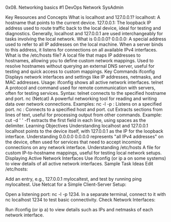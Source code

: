 0x08. Networking basics #1
DevOps
Network
SysAdmin

Key Resources and Concepts
What is localhost and 127.0.0.1?
localhost: A hostname that points to the current device.
127.0.0.1: The loopback IP address used to route traffic back to the local device, ideal for testing and diagnostics.
Generally, localhost and 127.0.0.1 are used interchangeably for tasks involving the local network.
What is 0.0.0.0?
0.0.0.0: A special address used to refer to all IP addresses on the local machine. When a server binds to this address, it listens for connections on all available IPv4 interfaces.
What is the /etc/hosts file?
A local file that maps IP addresses to hostnames, allowing you to define custom network mappings.
Used to resolve hostnames without querying an external DNS server, useful for testing and quick access to custom mappings.
Key Commands
ifconfig
Displays network interfaces and settings like IP addresses, netmasks, and MAC addresses.
Usage: ifconfig shows all active network interfaces.
telnet
A protocol and command used for remote communication with servers, often for testing services.
Syntax: telnet <hostname> <port> connects to the specified hostname and port.
nc (Netcat)
A powerful networking tool for reading and writing data over network connections.
Examples:
nc -l -p <port>: Listens on a specified port.
nc <hostname> <port>: Connects to a specified host and port.
cut
Extracts sections from lines of text, useful for processing output from other commands.
Example: cut -d ' ' -f1 extracts the first field in each line, using spaces as the delimiter.
Learning Objectives
Understanding localhost and 127.0.0.1
localhost points to the device itself, with 127.0.0.1 as the IP for the loopback interface.
Understanding 0.0.0.0
0.0.0.0 represents "all IPv4 addresses" on the device, often used for services that need to accept incoming connections on any network interface.
Understanding /etc/hosts
A file for custom IP-to-hostname mappings, useful for testing local network setups.
Displaying Active Network Interfaces
Use ifconfig (or ip a on some systems) to view details of all active network interfaces.
Sample Task Ideas
Edit /etc/hosts:

Add an entry, e.g., 127.0.0.1 mylocaltest, and test by running ping mylocaltest.
Use Netcat for a Simple Client-Server Setup:

Open a listening port: nc -l -p 1234.
In a separate terminal, connect to it with nc localhost 1234 to test basic connectivity.
Check Network Interfaces:

Run ifconfig (or ip a) to view details such as IPs and netmasks of each network interface.
